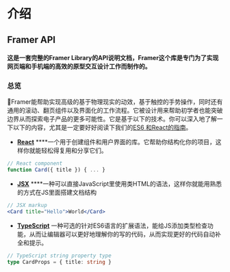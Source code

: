 # 介绍

## Framer API

#### 这是一套完整的Framer Library的API说明文档，Framer这个库是专门为了实现网页端和手机端的高效的原型交互设计工作而制作的。

### 总览

Framer能帮助实现高级的基于物理现实的动效，基于触控的手势操作，同时还有通用的滚动、翻页组件以及界面化的工作流程。它被设计用来帮助初学者也能突破边界从而探索电子产品的更多可能性。它是基于以下的技术。你可以深入地了解一下以下的内容，尤其是一定要好好阅读下我们的[ES6 和React的指南](https://paper.dropbox.com/doc/Th7joG9fFSSiyZgOFYqj6)。

- [**React**](https://reactjs.org/) ****一个用于创建组件和用户界面的库。它帮助你结构化你的项目，这样你就能轻松得复用和分享它们。

```jsx
// React component
function Card({ title }) { ... }
```

- [**JSX**](https://reactjs.org/docs/introducing-jsx.html) ****一种可以直接JavaScript里使用类HTML的语法，这样你就能用熟悉的方式在JS里面搭建文档结构

```jsx
// JSX markup
<Card title="Hello">World</Card>
```

- [**TypeScript**](https://www.typescriptlang.org/)  一种可选的针对ES6语言的扩展语法，能给JS添加类型检查功能，从而让编辑器可以更好地理解你的写的代码，从而实现更好的代码自动补全和提示。

```typescript
// TypeScript string property type
type CardProps = { title: string }
```



